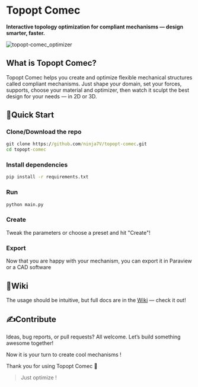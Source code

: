 Topopt Comec
============

**Interactive topology optimization for compliant mechanisms — design smarter, faster.**

![topopt-comec_optimizer](https://github.com/user-attachments/assets/a48d8223-ac27-42ef-a934-e778dfeae172)

## What is Topopt Comec?

Topopt Comec helps you create and optimize flexible mechanical structures called compliant mechanisms.
Just shape your domain, set your forces, supports, choose your material and optimizer, then watch it sculpt the best design for your needs — in 2D or 3D.

## 🚀Quick Start
### Clone/Download the repo
```cmd
git clone https://github.com/ninja7V/topopt-comec.git
cd topopt-comec
```
### Install dependencies
```cmd
pip install -r requirements.txt
```
### Run
```cmd
python main.py
```
### Create
Tweak the parameters or choose a preset and hit "Create"!

### Export
Now that you are happy with your mechanism, you can export it in Paraview or a CAD software

## 📖Wiki
The usage should be intuitive, but full docs are in the [Wiki](https://github.com/ninja7v/Topopt-Comec/wiki) — check it out!

## ✍️Contribute
Ideas, bug reports, or pull requests? All welcome. Let’s build something awesome together!

Now it is your turn to create cool mechanisms !

Thank you for using Topopt Comec 🙂

> Just optimize !
